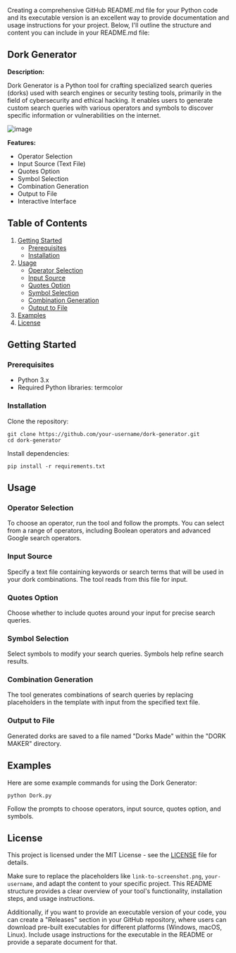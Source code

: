Creating a comprehensive GitHub README.md file for your Python code and its executable version is an excellent way to provide documentation and usage instructions for your project. Below, I'll outline the structure and content you can include in your README.md file:

## Dork Generator

**Description:**

Dork Generator is a Python tool for crafting specialized search queries (dorks) used with search engines or security testing tools, primarily in the field of cybersecurity and ethical hacking. It enables users to generate custom search queries with various operators and symbols to discover specific information or vulnerabilities on the internet.

![image](https://github.com/ZenithSuite/UDorkMaker/assets/139548576/8d4e7438-0eda-4e1a-989a-3a89d87f2be0)


**Features:**

- Operator Selection
- Input Source (Text File)
- Quotes Option
- Symbol Selection
- Combination Generation
- Output to File
- Interactive Interface

## Table of Contents

1. [Getting Started](#getting-started)
   - [Prerequisites](#prerequisites)
   - [Installation](#installation)
2. [Usage](#usage)
   - [Operator Selection](#operator-selection)
   - [Input Source](#input-source)
   - [Quotes Option](#quotes-option)
   - [Symbol Selection](#symbol-selection)
   - [Combination Generation](#combination-generation)
   - [Output to File](#output-to-file)
3. [Examples](#examples)
4. [License](#license)

## Getting Started

### Prerequisites

- Python 3.x
- Required Python libraries: termcolor

### Installation

Clone the repository:

```shell
git clone https://github.com/your-username/dork-generator.git
cd dork-generator
```

Install dependencies:

```shell
pip install -r requirements.txt
```

## Usage

### Operator Selection

To choose an operator, run the tool and follow the prompts. You can select from a range of operators, including Boolean operators and advanced Google search operators.

### Input Source

Specify a text file containing keywords or search terms that will be used in your dork combinations. The tool reads from this file for input.

### Quotes Option

Choose whether to include quotes around your input for precise search queries.

### Symbol Selection

Select symbols to modify your search queries. Symbols help refine search results.

### Combination Generation

The tool generates combinations of search queries by replacing placeholders in the template with input from the specified text file.

### Output to File

Generated dorks are saved to a file named "Dorks Made" within the "DORK MAKER" directory.

## Examples

Here are some example commands for using the Dork Generator:

```shell
python Dork.py
```

Follow the prompts to choose operators, input source, quotes option, and symbols.

## License

This project is licensed under the MIT License - see the [LICENSE](LICENSE) file for details.

Make sure to replace the placeholders like `link-to-screenshot.png`, `your-username`, and adapt the content to your specific project. This README structure provides a clear overview of your tool's functionality, installation steps, and usage instructions.

Additionally, if you want to provide an executable version of your code, you can create a "Releases" section in your GitHub repository, where users can download pre-built executables for different platforms (Windows, macOS, Linux). Include usage instructions for the executable in the README or provide a separate document for that.

